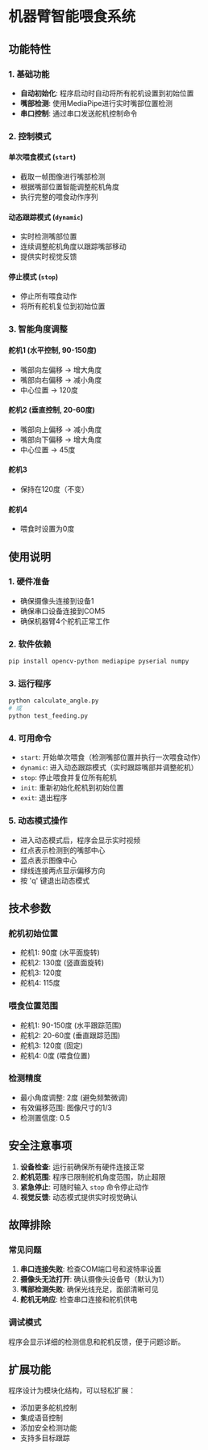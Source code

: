 # 机器臂智能喂食系统

## 功能特性

### 1. 基础功能
- **自动初始化**: 程序启动时自动将所有舵机设置到初始位置
- **嘴部检测**: 使用MediaPipe进行实时嘴部位置检测
- **串口控制**: 通过串口发送舵机控制命令

### 2. 控制模式

#### 单次喂食模式 (`start`)
- 截取一帧图像进行嘴部检测
- 根据嘴部位置智能调整舵机角度
- 执行完整的喂食动作序列

#### 动态跟踪模式 (`dynamic`)
- 实时检测嘴部位置
- 连续调整舵机角度以跟踪嘴部移动
- 提供实时视觉反馈

#### 停止模式 (`stop`)
- 停止所有喂食动作
- 将所有舵机复位到初始位置

### 3. 智能角度调整

#### 舵机1 (水平控制, 90-150度)
- 嘴部向左偏移 → 增大角度
- 嘴部向右偏移 → 减小角度
- 中心位置 → 120度

#### 舵机2 (垂直控制, 20-60度)
- 嘴部向上偏移 → 减小角度
- 嘴部向下偏移 → 增大角度
- 中心位置 → 45度

#### 舵机3
- 保持在120度（不变）

#### 舵机4
- 喂食时设置为0度

## 使用说明

### 1. 硬件准备
- 确保摄像头连接到设备1
- 确保串口设备连接到COM5
- 确保机器臂4个舵机正常工作

### 2. 软件依赖
```bash
pip install opencv-python mediapipe pyserial numpy
```

### 3. 运行程序
```bash
python calculate_angle.py
# 或
python test_feeding.py
```

### 4. 可用命令
- `start`: 开始单次喂食（检测嘴部位置并执行一次喂食动作）
- `dynamic`: 进入动态跟踪模式（实时跟踪嘴部并调整舵机）
- `stop`: 停止喂食并复位所有舵机
- `init`: 重新初始化舵机到初始位置
- `exit`: 退出程序

### 5. 动态模式操作
- 进入动态模式后，程序会显示实时视频
- 红点表示检测到的嘴部中心
- 蓝点表示图像中心
- 绿线连接两点显示偏移方向
- 按 'q' 键退出动态模式

## 技术参数

### 舵机初始位置
- 舵机1: 90度 (水平面旋转)
- 舵机2: 130度 (竖直面旋转)
- 舵机3: 120度
- 舵机4: 115度

### 喂食位置范围
- 舵机1: 90-150度 (水平跟踪范围)
- 舵机2: 20-60度 (垂直跟踪范围)
- 舵机3: 120度 (固定)
- 舵机4: 0度 (喂食位置)

### 检测精度
- 最小角度调整: 2度 (避免频繁微调)
- 有效偏移范围: 图像尺寸的1/3
- 检测置信度: 0.5

## 安全注意事项

1. **设备检查**: 运行前确保所有硬件连接正常
2. **舵机范围**: 程序已限制舵机角度范围，防止超限
3. **紧急停止**: 可随时输入 `stop` 命令停止动作
4. **视觉反馈**: 动态模式提供实时视觉确认

## 故障排除

### 常见问题
1. **串口连接失败**: 检查COM端口号和波特率设置
2. **摄像头无法打开**: 确认摄像头设备号（默认为1）
3. **嘴部检测失败**: 确保光线充足，面部清晰可见
4. **舵机无响应**: 检查串口连接和舵机供电

### 调试模式
程序会显示详细的检测信息和舵机反馈，便于问题诊断。

## 扩展功能

程序设计为模块化结构，可以轻松扩展：
- 添加更多舵机控制
- 集成语音控制
- 添加安全检测功能
- 支持多目标跟踪
